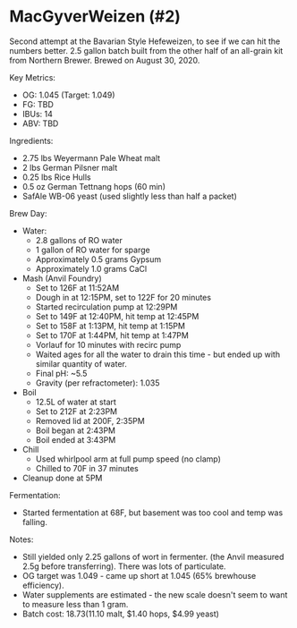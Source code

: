 # MacGyverWeizen (#2)

Second attempt at the Bavarian Style Hefeweizen, to see if we can hit the
numbers better. 2.5 gallon batch built from the other half of an all-grain
kit from Northern Brewer. Brewed on August 30, 2020.

Key Metrics:

 * OG: 1.045 (Target: 1.049)
 * FG: TBD
 * IBUs: 14
 * ABV: TBD

Ingredients:

 * 2.75 lbs Weyermann Pale Wheat malt
 * 2 lbs German Pilsner malt
 * 0.25 lbs Rice Hulls
 * 0.5 oz German Tettnang hops (60 min)
 * SafAle WB-06 yeast (used slightly less than half a packet)

Brew Day:

 * Water:
   * 2.8 gallons of RO water
   * 1 gallon of RO water for sparge
   * Approximately 0.5 grams Gypsum
   * Approximately 1.0 grams CaCl
 * Mash (Anvil Foundry)
   * Set to 126F at 11:52AM
   * Dough in at 12:15PM, set to 122F for 20 minutes
   * Started recirculation pump at 12:29PM
   * Set to 149F at 12:40PM, hit temp at 12:45PM
   * Set to 158F at 1:13PM, hit temp at 1:15PM
   * Set to 170F at 1:44PM, hit temp at 1:47PM
   * Vorlauf for 10 minutes with recirc pump
   * Waited ages for all the water to drain this time - but ended up with similar quantity of water.
   * Final pH: ~5.5
   * Gravity (per refractometer): 1.035
 * Boil
   * 12.5L of water at start
   * Set to 212F at 2:23PM
   * Removed lid at 200F, 2:35PM
   * Boil began at 2:43PM
   * Boil ended at 3:43PM
 * Chill
   * Used whirlpool arm at full pump speed (no clamp)
   * Chilled to 70F in 37 minutes
 * Cleanup done at 5PM

Fermentation:

 * Started fermentation at 68F, but basement was too cool and temp was falling.

Notes:

 * Still yielded only 2.25 gallons of wort in fermenter. (the Anvil measured 2.5g before transferring).
   There was lots of particulate.
 * OG target was 1.049 - came up short at 1.045 (65% brewhouse efficiency).
 * Water supplements are estimated - the new scale doesn't seem to want to measure less than 1 gram.
 * Batch cost: $18.73 ($11.10 malt, $1.40 hops, $4.99 yeast)

